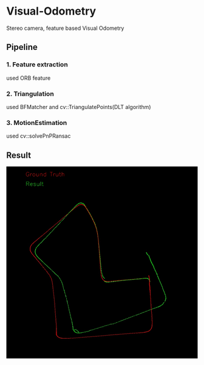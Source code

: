 # Visual-Odometry
Stereo camera, feature based Visual Odometry

## Pipeline
### 1. Feature extraction
used ORB feature

### 2. Triangulation
used BFMatcher and cv::TriangulatePoints(DLT algorithm)

### 3. MotionEstimation
used cv::solvePnPRansac

## Result
![](./result/scene07_result.jpg)